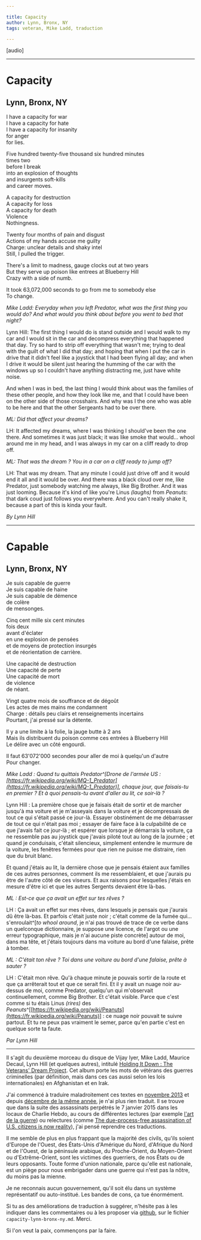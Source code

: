 ```yaml
---

title: Capacity
author: Lynn, Bronx, NY
tags: veteran, Mike Ladd, traduction

---
```


[audio]

----------------

# Capacity
## Lynn, Bronx, NY

I have a capacity for war   
I have a capacity for hate   
I have a capacity for insanity   
for anger   
for lies.

Five hundred twenty-five thousand six hundred minutes   
times two   
before I break   
into an explosion of thoughts   
and insurgents soft-kills   
and career moves.

A capacity for destruction   
A capacity for loss   
A capacity for death   
Violence   
Nothingness.

Twenty four months of pain and disgust   
Actions of my hands accuse me guilty  
Charge: unclear details and shaky intel   
Still, I pulled the trigger.

There's a limit to madness, gauge clocks out at two years   
But they serve up poison like entrees at Blueberry Hill   
Crazy with a side of numb.

It took 63,072,000 seconds to go from me to somebody else   
To change.

_Mike Ladd: Everyday when you left Predator, what was the first thing you would do? And what would you think about before you went to bed that night?_

Lynn Hill: The first thing I would do is stand outside and I would walk to my car and I would sit in the car and decompress everything that happened that day. Try so hard to strip off everything that wasn't me; trying to deal with the guilt of what I did that day; and hoping that when I put the car in drive that it didn't feel like a joystick that I had been flying all day; and when I drive it would be silent just hearing the humming of the car with the windows up so I couldn't have anything distracting me, just have white noise.

And when I was in bed, the last thing I would think about was the families of these other people, and how they look like me, and that I could have been on the other side of those crosshairs. And why was I the one who was able to be here and that the other Sergeants had to be over there.

_ML: Did that affect your dreams?_

LH: It affected my dreams, where I was thinking I should've been the one there. And sometimes it was just black; it was like smoke that would... whool around me in my head, and I was always in my car on a cliff ready to drop off.

_ML: That was the dream ? You in a car on a cliff ready to jump off?_

LH: That was my dream. That any minute I could just drive off and it would end it all and it would be over. And there was a black cloud over me, like Predator, just somebody watching me always, like Big Brother. And it was just looming. Because it's kind of like you're Linus _(laughs)_ from _Peanuts_: that dark coud just follows you everywhere. And you can't really shake it, because a part of this is kinda your fault.

_By Lynn Hill_

-------------------

# Capable
## Lynn, Bronx, NY

Je suis capable de guerre   
Je suis capable de haine   
Je suis capable de démence   
de colère   
de mensonges.

Cinq cent mille six cent minutes   
fois deux   
avant d'éclater   
en une explosion de pensées   
et de moyens de protection insurgés   
et de réorientation de carrière.

Une capacité de destruction   
Une capacité de perte   
Une capacité de mort   
de violence   
de néant.

Vingt quatre mois de souffrance et de dégoût   
Les actes de mes mains me condamnent   
Charge : détails peu clairs et renseignements incertains   
Pourtant, j'ai pressé sur la détente.

Il y a une limite à la folie, la jauge butte à 2 ans   
Mais ils distribuent du poison comme ces entrées à Blueberry Hill   
Le délire avec un côté engourdi.

Il faut 63'072'000 secondes pour aller de moi à quelqu'un d'autre   
Pour changer.

_Mike Ladd : Quand tu quittais Predator^[Drone de l'armée US : [https://fr.wikipedia.org/wiki/MQ-1_Predator](https://fr.wikipedia.org/wiki/MQ-1_Predator)], chaque jour, que faisais-tu en premier ? Et à quoi pensais-tu avant d'aller au lit, ce soir-là ?_

Lynn Hill : La première chose que je faisais était de sortir et de marcher jusqu'à ma voiture et je m'asseyais dans la voiture et je décompressais de tout ce qui s'était passé ce jour-là. Essayer obstinément de me débarrasser de tout ce qui n'était pas moi ; essayer de faire face à la culpabilité de ce que j'avais fait ce jour-là ; et espérer que lorsque je démarrais la voiture, ça ne ressemble pas au joystick que j'avais piloté tout au long de la journée ; et quand je conduisais, c'était silencieux, simplement entendre le murmure de la voiture, les fenêtres fermées pour que rien ne puisse me distraire, rien que du bruit blanc.

Et quand j'étais au lit, la dernière chose que je pensais étaient aux familles de ces autres personnes, comment ils me ressemblaient, et que j'aurais pu être de l'autre côté de ces viseurs. Et aux raisons pour lesquelles j'étais en mesure d'être ici et que les autres Sergents devaient être là-bas.

_ML : Est-ce que ça avait un effet sur tes rêves ?_

LH : Ça avait un effet sur mes rêves, dans lesquels je pensais que j'aurais dû être là-bas. Et parfois c'était juste noir ; c'était comme de la fumée qui... s'enroulait^[_to whool around_, je n'ai pas trouvé de trace de ce verbe dans un quelconque dictionnaire, je suppose une licence, de l'argot ou une erreur typographique, mais je n'ai aucune piste concrète] autour de moi, dans ma tête, et j'étais toujours dans ma voiture au bord d'une falaise, prête à tomber.

_ML : C'était ton rêve ? Toi dans une voiture au bord d'une falaise, prête à sauter ?_

LH : C'était mon rêve. Qu'à chaque minute je pouvais sortir de la route et que ça arrêterait tout et que ce serait fini. Et il y avait un nuage noir au-dessus de moi, comme Predator, quelqu'un qui m'observait continuellement, comme Big Brother. Et c'était visible. Parce que c'est comme si tu étais Linus _(rires)_ des _Peanuts_^[[https://fr.wikipedia.org/wiki/Peanuts](https://fr.wikipedia.org/wiki/Peanuts)] : ce nuage noir pouvait te suivre partout. Et tu ne peux pas vraiment le semer, parce qu'en partie c'est en quelque sorte ta faute.

_Par Lynn Hill_

--------------------------

Il s'agit du deuxième morceau du disque de Vijay Iyer, Mike Ladd, Maurice Decaul, Lynn Hill (et quelques autres), intitulé [Holding It Down : The Veterans' Dream Project](http://pirecordings.com/album/pi49). Cet album porte les mots de vétérans des guerres criminelles (par définition, mais dans ces cas aussi selon les lois internationales) en Afghanistan et en Irak.

J'ai commencé à traduire maladroitement ces textes en [novembre 2013](article88/here-ici) et depuis [décembre de la même année](article91/derelict-poetry-poesie-en-ruine), je n'ai plus rien traduit. Il se trouve que dans la suite des assassinats perpétrés le 7 janvier 2015 dans les locaux de Charlie Hebdo, au cours de différentes lectures (par exemple [l'art de la guerre](http://lundi.am/?article25)) ou relectures (comme [The due-process-free assassination of U.S. citizens is now reality](http://www.salon.com/2011/09/30/awlaki_6/)), j'ai pensé reprendre ces traductions.

Il me semble de plus en plus frappant que la majorité des civils, qu'ils soient d'Europe de l'Ouest, des États-Unis d'Amérique du Nord, d'Afrique du Nord et de l'Ouest, de la péninsule arabique, du Proche-Orient, du Moyen-Orient ou d'Extrême-Orient, sont les victimes des guerriers, de nos États ou de leurs opposants. Toute forme d'union nationale, parce qu'elle est nationale, est un piège pour nous embrigader dans une guerre qui n'est pas la nôtre, du moins pas la mienne.

Je ne reconnais aucun gouvernement, qu'il soit élu dans un système représentatif ou auto-institué. Les bandes de cons, ça tue énormément.

Si tu as des améliorations de traduction à suggérer, n'hésite pas à les indiquer dans les commentaires ou à les proposer via [github](https://github.com/iGormilhit/blogigor-textes), sur le fichier `capacity-lynn-bronx-ny.md`. Merci.

Si l'on veut la paix, commençons par la faire.


